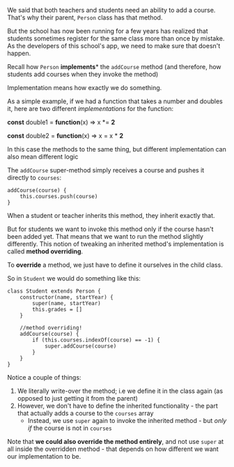 
We said that both teachers and students need an ability to add a course. That's why their parent, `Person` class has that method.

  

But the school has now been running for a few years has realized that students sometimes register for the same class more than once by mistake. As the developers of this school's app, we need to make sure that doesn't happen.

  

Recall how `Person` **implements*** the `addCourse` method (and therefore, how students add courses when they invoke the method)

Implementation means how exactly we do something.

As a simple example, if we had a function that takes a number and doubles it, here are two different _implementations_ for the function:

  

**const** double1 = **function**(x) => x *= **2**

**const** double2 = **function**(x) => x = x * **2**

In this case the methods to the same thing, but different implementation can also mean different logic

  

The `addCourse` super-method simply receives a course and pushes it directly to `courses`:
```
addCourse(course) {
    this.courses.push(course)
}
```
  

When a student or teacher inherits this method, they inherit exactly that.

  

But for students we want to invoke this method only if the course hasn't been added yet. That means that we want to run the method slightly differently. This notion of tweaking an inherited method's implementation is called **method overriding**.

  

To **override** a method, we just have to define it ourselves in the child class.

So in `Student` we would do something like this:
```
class Student extends Person {
    constructor(name, startYear) {
        super(name, startYear)
        this.grades = []
    }

    //method overriding!
    addCourse(course) {
        if (this.courses.indexOf(course) == -1) {
            super.addCourse(course)
        }
    }
}
```  

Notice a couple of things:

1.  We literally write-over the method; i.e we define it in the class again (as opposed to just getting it from the parent)
2.  However, we don't have to define the inherited functionality - the part that actually adds a course to the `courses` array
    -   Instead, we use `super` again to invoke the inherited method - but _only if_ the course is not in `courses`

  

Note that **we could also override the method entirely**, and not use `super` at all inside the overridden method - that depends on how different we want our implementation to be.